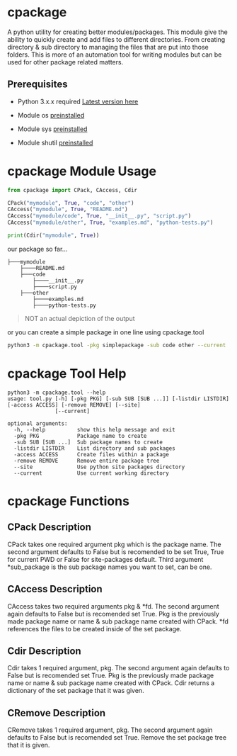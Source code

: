 # cpackage
A python utility for creating better modules/packages. This module give the ability to quickly create and add files to different directories. From creating directory & sub directory to managing the files that are put into those folders. This is more of an automation tool for writing modules but can be used for other package related matters.

## Prerequisites
* Python 3.x.x required [Latest version here](https://www.python.org/ftp/python/3.8.2/python-3.8.2.exe)

* Module os [preinstalled](https://docs.python.org/3/library/os.html)

* Module sys [preinstalled](https://docs.python.org/3.8/library/sys.html)

* Module shutil [preinstalled](https://docs.python.org/3/library/shutil.html)

# cpackage Module Usage

```python
from cpackage import CPack, CAccess, Cdir

CPack("mymodule", True, "code", "other")
CAccess("mymodule", True, "README.md")
CAccess("mymodule/code", True, "__init__.py", "script.py")
CAccess("mymodule/other", True, "examples.md", "python-tests.py")

print(Cdir("mymodule", True))
```
our package so far...

    ├───mymodule
        ├────README.md
        ├───code
            ├────__init__.py
            ├────script.py
        ├───other
            ├────examples.md
            ├────python-tests.py
> NOT an actual depiction of the output

or you can create a simple package in one line using cpackage.tool

```bash
python3 -m cpackage.tool -pkg simplepackage -sub code other --current
```

# cpackage Tool Help
```
python3 -m cpackage.tool --help
usage: tool.py [-h] [-pkg PKG] [-sub SUB [SUB ...]] [-listdir LISTDIR] [-access ACCESS] [-remove REMOVE] [--site]
               [--current]

optional arguments:
  -h, --help          show this help message and exit
  -pkg PKG            Package name to create
  -sub SUB [SUB ...]  Sub package names to create
  -listdir LISTDIR    List directory and sub packages
  -access ACCESS      Create files within a package
  -remove REMOVE      Remove entire package tree
  --site              Use python site packages directory
  --current           Use current working directory
```

# cpackage Functions

## CPack Description
CPack takes one required argument pkg which is the package name. The second argument defaults to False but is recomended to be set True, True for current PWD or False for site-packages default. Third argument \*sub_package is the sub package names you want to set, can be one.

## CAccess Description
CAccess takes two required arguments pkg & \*fd. The second argument again defaults to False but is recomended set True. Pkg is the previously made package name or name & sub package name created with CPack. \*fd references the files to be created inside of the set package.

## Cdir Description
Cdir takes 1 required argument, pkg. The second argument again defaults to False but is recomended set True. Pkg is the previously made package name or name & sub package name created with CPack. Cdir returns a dictionary of the set package that it was given.

## CRemove Description
CRemove takes 1 required argument, pkg. The second argument again defaults to False but is recomended set True. Remove the set package tree that it is given.
